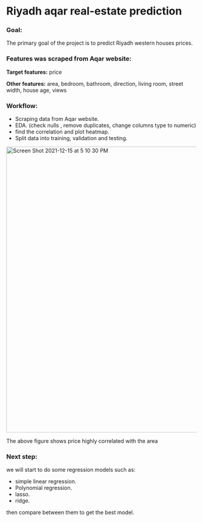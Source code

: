 # Riyadh aqar real-estate prediction

### Goal:

The primary goal of the project is to predict Riyadh western houses prices.





### Features was scraped from Aqar website:
**Target features:** price

**Other features:** area, bedroom, bathroom, direction, living room, street width, house age, views


### Workflow:

- Scraping data from Aqar website.
- EDA. (check nulls , remove duplicates, change columns type to numeric) 
- find the correlation and plot heatmap.
- Split data into training, validation and testing.


<img width="757" alt="Screen Shot 2021-12-15 at 5 10 30 PM" src="https://user-images.githubusercontent.com/90618007/146206208-599df0ba-5584-4f61-9e42-f77d9180c4ab.png">



The above figure shows price highly correlated with the area 



### Next step:

we will start to do some regression models such as:
- simple linear regression.
- Polynomial regression.
- lasso.
- ridge.

then compare between them to get the best model.
 




